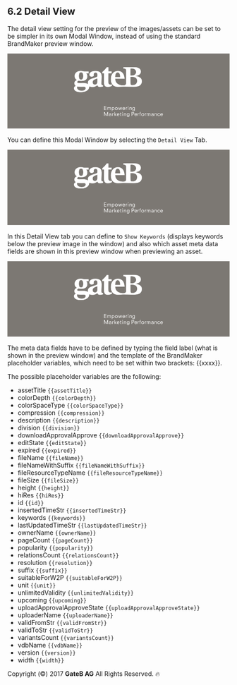 ## 6.2 Detail View

The detail view setting for the preview of the images/assets can be set to be simpler in its own Modal Window, instead of using the standard BrandMaker preview window.

![alt text](../reference/dummy.png "this is a placeholder")

You can define this Modal Window by selecting the `Detail View` Tab.

![alt text](../reference/dummy.png "this is a placeholder")

In this Detail View tab you can define to `Show Keywords` (displays keywords below the preview image in the window) and also which asset meta data fields are shown in this preview window when previewing an asset.

![alt text](../reference/dummy.png "this is a placeholder")

The meta data fields have to be defined by typing the field label (what is shown in the preview window) and the template of the BrandMaker placeholder variables, which need to be set within two brackets: {{xxxx}}.

The possible placeholder variables are the following:

+ assetTitle `{{assetTitle}}`
+ colorDepth `{{colorDepth}}`
+ colorSpaceType `{{colorSpaceType}}`
+ compression `{{compression}}`
+ description `{{description}}`
+ division `{{division}}`
+ downloadApprovalApprove `{{downloadApprovalApprove}}`
+ editState `{{editState}}`
+ expired `{{expired}}`
+ fileName `{{fileName}}`
+ fileNameWithSuffix `{{fileNameWithSuffix}}`
+ fileResourceTypeName `{{fileResourceTypeName}}`
+ fileSize `{{fileSize}}`
+ height `{{height}}`
+ hiRes `{{hiRes}}`
+ id `{{id}}`
+ insertedTimeStr `{{insertedTimeStr}}`
+ keywords `{{keywords}}`
+ lastUpdatedTimeStr `{{lastUpdatedTimeStr}}`
+ ownerName `{{ownerName}}`
+ pageCount `{{pageCount}}`
+ popularity `{{popularity}}`
+ relationsCount `{{relationsCount}}`
+ resolution `{{resolution}}`
+ suffix `{{suffix}}`
+ suitableForW2P `{{suitableForW2P}}`
+ unit `{{unit}}`
+ unlimitedValidity `{{unlimitedValidity}}`
+ upcoming `{{upcoming}}`
+ uploadApprovalApproveState `{{uploadApprovalApproveState}}`
+ uploaderName `{{uploaderName}}`
+ validFromStr `{{validFromStr}}`
+ validToStr `{{validToStr}}`
+ variantsCount `{{variantsCount}}`
+ vdbName `{{vdbName}}`
+ version `{{version}}`
+ width `{{width}}`


Copyright (©) 2017 **GateB AG** All Rights Reserved. :fire:
